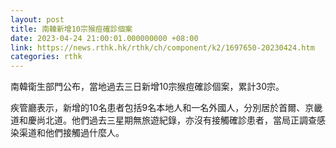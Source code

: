 ```yaml
---
layout: post
title: 南韓新增10宗猴痘確診個案
date: 2023-04-24 21:00:01.000000000 +08:00
link: https://news.rthk.hk/rthk/ch/component/k2/1697650-20230424.htm
categories: rthk
---
```


南韓衛生部門公布，當地過去三日新增10宗猴痘確診個案，累計30宗。

疾管廳表示，新增的10名患者包括9名本地人和一名外國人，分別居於首爾、京畿道和慶尚北道。他們過去三星期無旅遊紀錄，亦沒有接觸確診患者，當局正調查感染渠道和他們接觸過什麼人。
